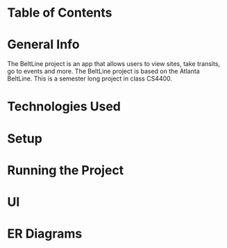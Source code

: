 # Table of Contents
# General Info
The BeltLine project is an app that allows users to view sites, take transits, go to events and more. 
The BeltLine project is based on the Atlanta BeltLine.
This is a semester long project in class CS4400.
# Technologies Used
# Setup
# Running the Project
# UI
# ER Diagrams
